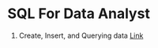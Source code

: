 # SQL For Data Analyst
1. Create, Insert, and Querying data [Link](https://github.com/Kim-crafted/data-bootcamp-10/blob/main/SQL/create_table.sql)
